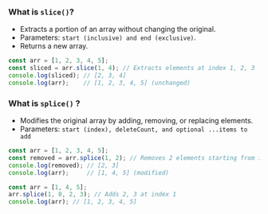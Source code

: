 ### What is `slice()`?
  - Extracts a portion of an array without changing the original.
  - Parameters: `start (inclusive) and end (exclusive)`.
  - Returns a new array.
```jsx
const arr = [1, 2, 3, 4, 5];
const sliced = arr.slice(1, 4); // Extracts elements at index 1, 2, 3
console.log(sliced); // [2, 3, 4]
console.log(arr);    // [1, 2, 3, 4, 5] (unchanged)
```

### What is `splice()` ?
- Modifies the original array by adding, removing, or replacing elements.
- Parameters: `start (index), deleteCount, and optional ...items to add`
```jsx
const arr = [1, 2, 3, 4, 5];
const removed = arr.splice(1, 2); // Removes 2 elements starting from index 1
console.log(removed); // [2, 3]
console.log(arr);     // [1, 4, 5] (modified)
```
```jsx
const arr = [1, 4, 5];
arr.splice(1, 0, 2, 3); // Adds 2, 3 at index 1
console.log(arr); // [1, 2, 3, 4, 5]
```
